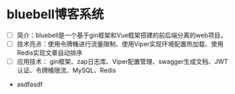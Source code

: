 # bluebell博客系统
- [ ] 简介：bluebell是一个基于gin框架和Vue框架搭建的前后端分离的web项目。
- [ ] 技术亮点：使用令牌桶进行流量限制、使用Viper实现环境配置热加载、使用Redis实现文章自动排序
- [ ] 应用技术： gin框架、zap日志库、Viper配置管理、swagger生成文档、JWT认证、令牌桶限流、MySQL、Redis
- asdfasdf